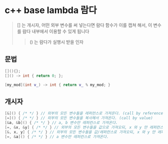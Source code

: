 # c++ base lambda 람다

> [] 는 개시자, 어떤 외부 변수를 써 넣는다면 람다 함수가 이를 캡쳐 해서, 이 변수를 람다 내부에서 이용할 수 있게 됩니다
>
> > () 는 람다가 실행시 받을 인자

## 문법

```cpp
[](){};
[]() -> int { return 0; };

[my_mod](int v_) -> int { return v_ % my_mod; }
```

## 개시자

```cpp
[&]() { /* */ } // 외부의 모든 변수들을 레퍼런스로 가져온다. (call by reference)
[=]() { /* */ } // 외부의 모든 변수들을 복사해서 가져온다. (call by value)
[&a, &b]() { /* */ } // a, b 변수만 레퍼런스로 가져온다.
[=, &x, &y] { /* */ } // 외부의 모든 변수들을 값으로 가져오되, x 와 y 만 레퍼런스로 가져온다
[&, x, y] { /* */ } // 외부의 모든 변수들을 값/레퍼런스로 가져오되, x 와 y 만 레퍼런스/값으로 가져온다
[=, &a]() { /* */ } // a 변수만 레퍼런스로 가져온다.
```
